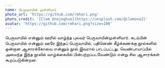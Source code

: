 ```yaml
---
name: பெருவாயின் முள்ளியார்
photo_url: 'https://github.com/rmhari.png'
photo_credit: '[Clem Onojeghuo](https://unsplash.com/@clemono2)'
avatar: 'https://github.com/rmhari.png?size=100'
---
```





பெருவாயில் என்னும் ஊரில் வாழ்ந்த புலவர் பெருவாயின்முள்ளியார். கடம்பின் பெருவாயில் என்னும் ஊரே இந்தப் பெருவாயில். பதினெண் கீழ்க்கணக்கு நூல்களில் ஒன்றான ஆசாரக்கோவை என்னும் நூல் இவரால் பாடப்பட்டது. வெண்பாயாப்பில் அமைந்த இந்த நூலில் வாழ்க்கையில் பின்பற்றப்படவேண்டும் என்று சில ஆசாரங்கள் கூறப்படுகின்றன.